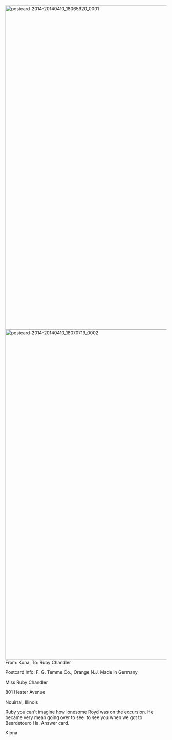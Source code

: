 <html><body><a href="http://107.170.91.122/wp-content/uploads/2014/04/postcard-2014-20140410_18065920_0001.jpg"><img class="alignnone size-full wp-image-104" src="http://107.170.91.122/wp-content/uploads/2014/04/postcard-2014-20140410_18065920_0001.jpg" alt="postcard-2014-20140410_18065920_0001" width="1519" height="1013"></a> <a href="http://107.170.91.122/wp-content/uploads/2014/04/postcard-2014-20140410_18070719_0002.jpg"><img class="alignnone size-full wp-image-105" src="http://107.170.91.122/wp-content/uploads/2014/04/postcard-2014-20140410_18070719_0002.jpg" alt="postcard-2014-20140410_18070719_0002" width="1534" height="1033"></a>From: Kona, To: Ruby Chandler

Postcard Info: F. G. Temme Co., Orange N.J. Made in Germany



Miss Ruby Chandler

801 Hester Avenue

Nouirral, Illinois



Ruby you can't imagine how lonesome Royd was on the excursion. He became very mean going over to see  to see you when we got to Beardetouro Ha. Answer card.

Kiona



 </body></html>